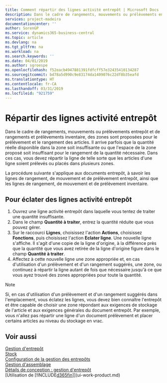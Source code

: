 ```yaml
---
title: Comment répartir des lignes activité entrepôt | Microsoft Docs
description: Dans le cadre de rangements, mouvements ou prélèvements entrepôt et de rangements et prélèvements inventaire, des zones sont proposées pour le prélèvement et le rangement des articles. Il arrive parfois que la quantité réelle disponible dans la zone soit insuffisante ou que l'espace de la zone proposé soit insuffisant pour le rangement de la quantité nécessaire. Dans ces cas, vous devez répartir la ligne de telle sorte que les articles d'une ligne soient prélevés ou placés dans plusieurs zones.
services: project-madeira
documentationcenter: ''
author: SorenGP
ms.service: dynamics365-business-central
ms.topic: article
ms.devlang: na
ms.tgt_pltfrm: na
ms.workload: na
ms.search.keywords: ''
ms.date: 04/01/2019
ms.author: sgroespe
ms.openlocfilehash: f52eacb4947881391fdfcff57e32435410134287
ms.sourcegitcommit: bd78a5d990c9e83174da1409076c22df8b35eafd
ms.translationtype: HT
ms.contentlocale: fr-CA
ms.lasthandoff: 03/31/2019
ms.locfileid: "921759"
---
```

# <a name="split-warehouse-activity-lines"></a>Répartir des lignes activité entrepôt
Dans le cadre de rangements, mouvements ou prélèvements entrepôt et de rangements et prélèvements inventaire, des zones sont proposées pour le prélèvement et le rangement des articles. Il arrive parfois que la quantité réelle disponible dans la zone soit insuffisante ou que l'espace de la zone proposé soit insuffisant pour le rangement de la quantité nécessaire. Dans ces cas, vous devez répartir la ligne de telle sorte que les articles d'une ligne soient prélevés ou placés dans plusieurs zones.  

La procédure suivante s'applique aux documents entrepôt, à savoir les lignes de rangement, de mouvement et de prélèvement entrepôt, ainsi que les lignes de rangement, de mouvement et de prélèvement inventaire.  

## <a name="to-split-warehouse-activity-lines"></a>Pour éclater des lignes activité entrepôt  
1.  Ouvrez une ligne activité entrepôt dans laquelle vous tentez de traiter une quantité insuffisante.  
2.  Dans le champ **Quantité à traiter**, entrez la quantité réduite que vous pouvez gérer.  
3.  Sur le raccourci **Lignes**, choisissez l'action **Actions**, choisissez **Fonctions**, puis choisissez l'action **Eclater ligne**. Une nouvelle ligne s'affiche. Il s'agit d'une copie de la ligne d'origine, à la différence près que la quantité que vous avez retirée de la ligne d'origine figure dans le champ **Quantité à traiter**.  
4.  Affectez à cette nouvelle ligne une zone appropriée et, en cas d'utilisation d'un prélèvement et d'un rangement suggérés, une zone, ou continuez à répartir la ligne autant de fois que nécessaire jusqu'à ce que vous ayez trouvé des zones appropriées pour toute la quantité.  

> [!NOTE]  
>  Si, en cas d'utilisation d'un prélèvement et d'un rangement suggérés dans l'emplacement, vous éclatez les lignes, vous devez bien connaître l'entrepôt et être capable de choisir une zone répondant aux exigences de stockage de l'article et aux exigences générales du document entrepôt. Par exemple, vous n'allez pas répartir une ligne d'un document prélèvement et placer certains articles au niveau du stockage en vrac.  

## <a name="see-also"></a>Voir aussi  
[Gestion d'entrepôt](warehouse-manage-warehouse.md)  
[Stock](inventory-manage-inventory.md)  
[Configuration de la gestion des entrepôts](warehouse-setup-warehouse.md)     
[Gestion d'assemblage](assembly-assemble-items.md)    
[Détails de conception : gestion d'entrepôt](design-details-warehouse-management.md)  
[Utilisation de [!INCLUDE[d365fin](includes/d365fin_md.md)]](ui-work-product.md)
